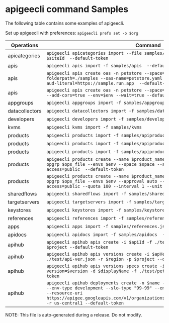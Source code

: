 # apigeecli command Samples

The following table contains some examples of apigeecli.

Set up apigeecli with preferences: `apigeecli prefs set -o $org`

| Operations | Command |
|---|---|
| apicategories | `apigeecli apicategories import --file samples/apicategories.json --siteid $siteId  --default-token`|
| apis | `apigeecli apis import -f samples/apis  --default-token` |
| apis | `apigeecli apis create oas -n petstore --space=space1 --oas-base-folderpath=./samples --oas-name=petstore.yaml --add-cors=true --google-idtoken-aud-literal=https://sample.run.app  --default-token` |
| apis | `apigeecli apis create oas -n petstore --space=space1 -f ./samples/petstore.yaml --add-cors=true --env=$env --wait=true --default-token` |
| appgroups | `apigeecli appgroups import -f samples/appgroups.json --default-token` |
| datacollectors | `apigeecli datacollectors import -f samples/datacollectors.json --default-token`  |
| developers | `apigeecli developers import -f samples/developers.json`  |
| kvms | `apigeecli kvms import -f samples/kvms`  |
| products | `apigeecli products import -f samples/apiproduct-legacy.json  --default-token` |
| products | `apigeecli products import -f samples/apiproduct-gqlgroup.json  --default-token` |
| products | `apigeecli products import -f samples/apiproduct-op-group.json  --default-token` |
| products | `apigeecli products create --name $product_name --display-name $product_name --opgrp $ops_file --envs $env --space $space --approval auto --attrs access=public  --default-token` |
| products | `apigeecli products create --name $product_name --display-name $product_name --opgrp $ops_file --envs $env --approval auto --space $space --attrs access=public --quota 100 --interval 1 --unit minute  --default-token` |
| sharedflows | `apigeecli sharedflows import -f samples/sharedflows` |
| targetservers | `apigeecli targetservers import -f samples/targetservers.json  -e $env` |
| keystores | `apigeecli keystores import -f samples/keystores.json  -e $env` |
| references | `apigeecli references import -f samples/references.json  -e $env` |
| apps | `apigeecli apps import -f samples/references.json -d samples/developers.json` |
| apidocs | `apigeecli apidocs import -f samples/apidocs  -s $siteId`  |
| apihub | `apigeecli apihub apis create -i $apiId -f ./test/api.json -r $region -p $project --default-token`  |
| apihub | `apigeecli apihub apis versions create -i $apVeriId --api-id $apiId 	-f ./test/api-ver.json -r $region -p $project --default-token`  |
| apihub | `apigeecli apihub apis versions specs create -i $id --api-id $apiId 	--version=$version -d $displayName -f ./test/petstore.yaml -r $region --default-token`  |
| apihub | `apigeecli apihub deployments create -n $name --dep-type apigee -d $dispName 	--env-type development --slo-type "99-99" --endpoints https://api.example.com 	--resource-uri https://apigee.googleapis.com/v1/organizations/$project/apis/$proxy/revisions/1 	-r us-central1 --default-token`  |



NOTE: This file is auto-generated during a release. Do not modify.
